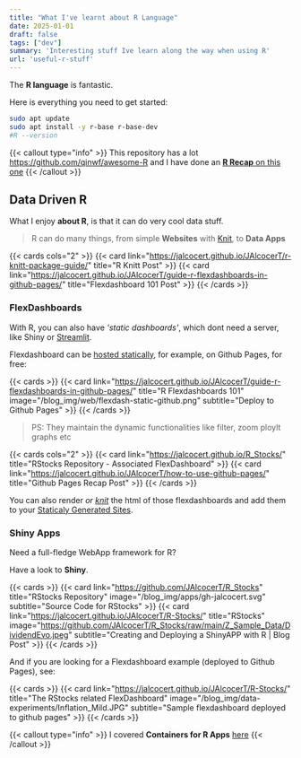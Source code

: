 ```yaml
---
title: "What I've learnt about R Language"
date: 2025-01-01
draft: false
tags: ["dev"]
summary: 'Interesting stuff Ive learn along the way when using R'
url: 'useful-r-stuff'
---
```


The **R language** is fantastic.

Here is everything you need to get started:

```sh
sudo apt update
sudo apt install -y r-base r-base-dev
#R --version
```

{{< callout type="info" >}}
This repository has a lot https://github.com/qinwf/awesome-R and I have done an [**R Recap** on this one](https://jalcocert.github.io/JAlcocerT/r-language-101/)
{{< /callout >}}


## Data Driven R

What I enjoy **about R**, is that it can do very cool data stuff.

> R can do many things, from simple **Websites** with [Knit](https://jalcocert.github.io/JAlcocerT/r-knitt-package-guide/), to **Data Apps**

{{< cards cols="2" >}}
  {{< card link="https://jalcocert.github.io/JAlcocerT/r-knitt-package-guide/" title="R Knitt Post" >}}
  {{< card link="https://jalcocert.github.io/JAlcocerT/guide-r-flexdashboards-in-github-pages/" title="Flexdashboard 101 Post" >}}
{{< /cards >}}

### FlexDashboards

With R, you can also have *'static dashboards'*, which dont need a server, like Shiny or [Streamlit](https://jalcocert.github.io/JAlcocerT/streamlit-is-cool/).

Flexdashboard can be [hosted statically](https://jalcocert.github.io/JAlcocerT/create-your-website/#select-the-deployment-method), for example, on Github Pages, for free:

{{< cards >}}
  {{< card link="https://jalcocert.github.io/JAlcocerT/guide-r-flexdashboards-in-github-pages/" title="R Flexdashboards 101" image="/blog_img/web/flexdash-static-github.png" subtitle="Deploy to Github Pages" >}}
{{< /cards >}}

> PS: They maintain the dynamic functionalities like filter, zoom ploylt graphs etc

{{< cards cols="2" >}}
  {{< card link="https://jalcocert.github.io/R_Stocks/" title="RStocks Repository - Associated FlexDashboard" >}}
  {{< card link="https://jalcocert.github.io/JAlcocerT/how-to-use-github-pages/" title="Github Pages Recap Post" >}}
{{< /cards >}}

You can also render *or [knit](https://jalcocert.github.io/JAlcocerT/r-knitt-package-guide/)* the html of those flexdashboards and add them to your [Staticaly Generated Sites](https://jalcocert.github.io/JAlcocerT/create-your-website/).


### Shiny Apps

Need a full-fledge WebApp framework for R?

Have a look to **Shiny**.

{{< cards >}}
  {{< card link="https://github.com/JAlcocerT/R_Stocks" title="RStocks Repository" image="/blog_img/apps/gh-jalcocert.svg" subtitle="Source Code for RStocks" >}}
    {{< card link="https://jalcocert.github.io/JAlcocerT/R-Stocks/" title="RStocks" image="https://github.com/JAlcocerT/R_Stocks/raw/main/Z_Sample_Data/DividendEvo.jpeg" subtitle="Creating and Deploying a ShinyAPP with R | Blog Post" >}}
{{< /cards >}}

And if you are looking for a Flexdashboard example (deployed to Github Pages), see:

{{< cards >}}
  {{< card link="https://jalcocert.github.io/JAlcocerT/R-Stocks/" title="The RStocks related FlexDashboard" image="/blog_img/data-experiments/Inflation_Mild.JPG" subtitle="Sample flexdashboard deployed to github pages" >}}
{{< /cards >}}

{{< callout type="info" >}}
I covered **Containers for R Apps** [here](https://jalcocert.github.io/JAlcocerT/building-r-shiny-apps-container-image-with-docker/)
{{< /callout >}}